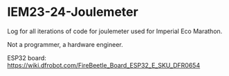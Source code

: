 # IEM23-24-Joulemeter

Log for all iterations of code for joulemeter used for Imperial Eco Marathon. 

Not a programmer, a hardware engineer. 

ESP32 board: https://wiki.dfrobot.com/FireBeetle_Board_ESP32_E_SKU_DFR0654
